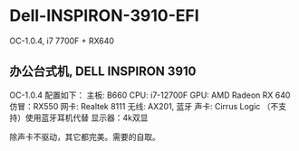 # Dell-INSPIRON-3910-EFI

OC-1.0.4, i7 7700F + RX640

## 办公台式机, DELL INSPIRON 3910
OC-1.0.4
配置如下：
主板:  B660
CPU:  i7-12700F
GPU:  AMD Radeon RX 640 仿冒：RX550
网卡:  Realtek 8111
无线:  AX201, 蓝牙
声卡:  Cirrus Logic （不支持）使用蓝牙耳机代替
显示器：4k双显

除声卡不驱动，其它都完美。需要的自取。
